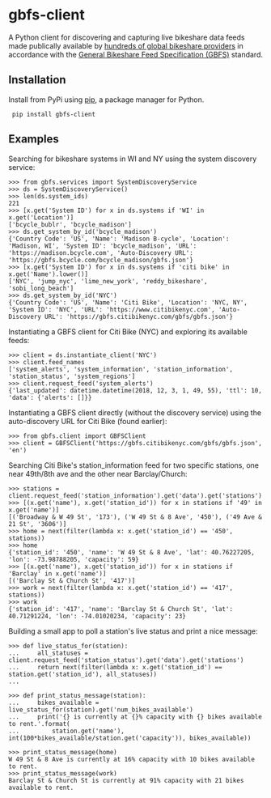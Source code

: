 # gbfs-client

A Python client for discovering and capturing live bikeshare data feeds made publically available by [hundreds of global bikeshare providers](https://raw.githubusercontent.com/NABSA/gbfs/master/systems.csv) in accordance with the [General Bikeshare Feed Specification (GBFS)](https://github.com/NABSA/gbfs/blob/master/gbfs.md) standard.

Installation
------------

Install from PyPi using
[pip](http://www.pip-installer.org/en/latest/), a package manager for
Python.

``` {.sourceCode .bash}
 pip install gbfs-client
```

Examples
--------

Searching for bikeshare systems in WI and NY using the system discovery service:

``` {.sourceCode .python}
>>> from gbfs.services import SystemDiscoveryService
>>> ds = SystemDiscoveryService()
>>> len(ds.system_ids)
221
>>> [x.get('System ID') for x in ds.systems if 'WI' in x.get('Location')]
['bcycle_bublr', 'bcycle_madison']
>>> ds.get_system_by_id('bcycle_madison')
{'Country Code': 'US', 'Name': 'Madison B-cycle', 'Location': 'Madison, WI', 'System ID': 'bcycle_madison', 'URL': 'https://madison.bcycle.com', 'Auto-Discovery URL': 'https://gbfs.bcycle.com/bcycle_madison/gbfs.json'}
>>> [x.get('System ID') for x in ds.systems if 'citi bike' in x.get('Name').lower()]
['NYC', 'jump_nyc', 'lime_new_york', 'reddy_bikeshare', 'sobi_long_beach']
>>> ds.get_system_by_id('NYC')
{'Country Code': 'US', 'Name': 'Citi Bike', 'Location': 'NYC, NY', 'System ID': 'NYC', 'URL': 'https://www.citibikenyc.com', 'Auto-Discovery URL': 'https://gbfs.citibikenyc.com/gbfs/gbfs.json'}
```

Instantiating a GBFS client for Citi Bike (NYC) and exploring its available feeds:

```
>>> client = ds.instantiate_client('NYC')
>>> client.feed_names
['system_alerts', 'system_information', 'station_information', 'station_status', 'system_regions']
>>> client.request_feed('system_alerts')
{'last_updated': datetime.datetime(2018, 12, 3, 1, 49, 55), 'ttl': 10, 'data': {'alerts': []}}
```

Instantiating a GBFS client directly (without the discovery service) using the auto-discovery URL for Citi Bike (found earlier):

```{.sourceCode .python}
>>> from gbfs.client import GBFSClient
>>> client = GBFSClient('https://gbfs.citibikenyc.com/gbfs/gbfs.json', 'en')
```

Searching Citi Bike's station_information feed for two specific stations, one near 49th/8th ave and the other near Barclay/Church:

```
>>> stations = client.request_feed('station_information').get('data').get('stations')
>>> [(x.get('name'), x.get('station_id')) for x in stations if '49' in x.get('name')]
[('Broadway & W 49 St', '173'), ('W 49 St & 8 Ave', '450'), ('49 Ave & 21 St', '3606')]
>>> home = next(filter(lambda x: x.get('station_id') == '450', stations))
>>> home
{'station_id': '450', 'name': 'W 49 St & 8 Ave', 'lat': 40.76227205, 'lon': -73.98788205, 'capacity': 59}
>>> [(x.get('name'), x.get('station_id')) for x in stations if 'Barclay' in x.get('name')]
[('Barclay St & Church St', '417')]
>>> work = next(filter(lambda x: x.get('station_id') == '417', stations))
>>> work
{'station_id': '417', 'name': 'Barclay St & Church St', 'lat': 40.71291224, 'lon': -74.01020234, 'capacity': 23}
```

Building a small app to poll a station's live status and print a nice message:

```{.sourceCode .python}
>>> def live_status_for(station):
...     all_statuses = client.request_feed('station_status').get('data').get('stations')
...     return next(filter(lambda x: x.get('station_id') == station.get('station_id'), all_statuses))
...

>>> def print_status_message(station):
...     bikes_available = live_status_for(station).get('num_bikes_available')
...     print('{} is currently at {}% capacity with {} bikes available to rent.'.format(
...         station.get('name'), int(100*bikes_available/station.get('capacity')), bikes_available))

>>> print_status_message(home)
W 49 St & 8 Ave is currently at 16% capacity with 10 bikes available to rent.
>>> print_status_message(work)
Barclay St & Church St is currently at 91% capacity with 21 bikes available to rent.
```
